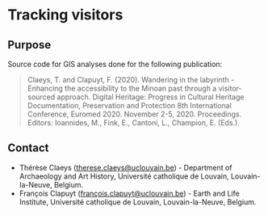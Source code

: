 # Tracking visitors

## Purpose

Source code for GIS analyses done for the following publication: 
> Claeys, T. and Clapuyt, F. (2020). Wandering in the labyrinth - Enhancing the accessibility to the Minoan past through a visitor-sourced approach. Digital Heritage: Progress in Cultural Heritage Documentation, Preservation and Protection 8th International Conference, Euromed 2020. November 2-5, 2020. Proceedings. Editors: Ioannides, M., Fink, E., Cantoni, L., Champion, E. (Eds.).

## Contact

- Thérèse Claeys (therese.claeys@uclouvain.be) - Department of Archaeology and Art History, Université catholique de Louvain, Louvain-la-Neuve, Belgium.
- François Clapuyt (françois.clapuyt@uclouvain.be) - Earth and Life Institute, Université catholique de Louvain, Louvain-la-Neuve, Belgium.